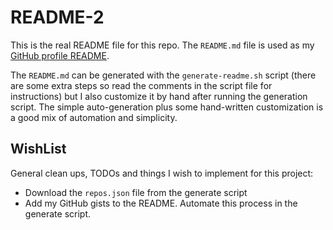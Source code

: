 # README-2

This is the real README file for this repo. The `README.md` file is used as my [GitHub profile README](https://docs.github.com/en/free-pro-team@latest/github/setting-up-and-managing-your-github-profile/managing-your-profile-readme).

The `README.md` can be generated with the `generate-readme.sh` script (there are some extra steps so read the comments
in the script file for instructions) but I also customize it by hand after running the generation script. The simple
auto-generation plus some hand-written customization is a good mix of automation and simplicity.  

## WishList

General clean ups, TODOs and things I wish to implement for this project:

* Download the `repos.json` file from the generate script
* Add my GitHub gists to the README. Automate this process in the generate script.

